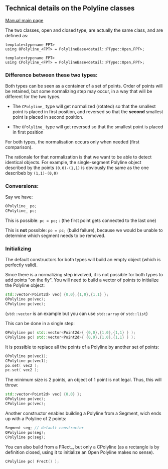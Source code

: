 ## Technical details on the Polyline classes

[Manual main page](homog2d_manual.md)

The two classes, open and closed type, are actually the same class, and are defined as:
```
template<typename FPT>
using OPolyline_<FPT> = PolylineBase<detail::PType::Open,FPT>;

template<typename FPT>
using CPolyline_<FPT> = PolylineBase<detail::PType::Open,FPT>;
```

### Difference between these two types:

Both types can be seen as a container of a set of points.
Order of points will be retained, but some normalizing step may occur, in a way that will be different for the two types.

- The `CPolyline_` type will get normalized (rotated) so that the smallest point is placed in first position,
and reversed so that the **second** smallest point is placed in second position.

- The `OPolyline_` type will get reversed so that the smallest point is placed in first position

For both types, the normalisation occurs only when needed (first comparison).

The rationale for that normalization is that we want to be able to detect identical objects.
For example, the single-segment Polyline object described by the points `(0,0)-(1,1)`
is obviously the same as the one describeb by `(1,1)-(0,0)`

### Conversions:

Say we have:
```C++
OPolyline_ po;
CPolyline_ pc;
```

This is possible: `pc = po;` :
(the first point gets connected to the last one)

This is **not** possible: `po = pc;` (build failure),
because we would be unable to determine which segment needs to be removed.

### Initializing

The default constructors for both types will build an empty object (which is perfectly valid).

Since there is a normalizing step involved, it is not possible for both types to add points "on the fly".
You will need to build a vector of points to initialize the Polyline object:
```C++
std::vector<Point2d> vec{ {0,0},{1,0},{1,1} };
OPolyline po(vec);
CPolyline pc(vec);
```
(`std::vector` is an example but you can use `std::array` or `std::list`)

This can be done in a single step:
```C++
OPolyline po( std::vector<Point2d>{ {0,0},{1,0},{1,1} } );
CPolyline pc( std::vector<Point2d>{ {0,0},{1,0},{1,1} } );
```

It is possible to replace all the points of a Polyline by another set of points:
```C++
OPolyline po(vec1);
CPolyline pc(vec1);
po.set( vec2 );
pc.set( vec2 );
```

The minimum size is 2 points, an object of 1 point is not legal.
Thus, this will throw:
```C++
std::vector<Point2d> vec{ {0,0} };
OPolyline po(vec);
CPolyline pc(vec);
```

Another constructor enables building a Polyline from a Segment, wich ends up with a Polyline of 2 points:
```C++
Segment seg; // default constructor
OPolyline po(seg);
CPolyline pc(seg);

```
You can also build from a FRect_, but only a CPolyline (as a rectangle is by definition closed, using it to initialize an Open Polyline makes no sense).

```C++
CPolyline pc( Frect() );
```












